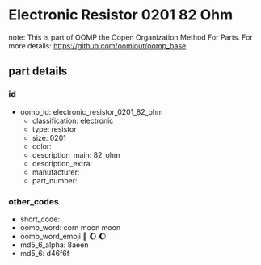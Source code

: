 # Electronic Resistor 0201 82 Ohm  

note: This is part of OOMP the Oopen Organization Method For Parts. For more details: https://github.com/oomlout/oomp_base

##  part details





### id
* oomp_id: electronic_resistor_0201_82_ohm
  * classification: electronic
  * type: resistor
  * size: 0201
  * color: 
  * description_main: 82_ohm
  * description_extra: 
  * manufacturer: 
  * part_number: 

### other_codes
* short_code: 
* oomp_word: corn moon moon
* oomp_word_emoji :corn: :moon: :moon:
* md5_6_alpha: 8aeen
* md5_6: d46f6f